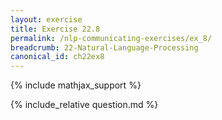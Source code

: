 ```yaml
---
layout: exercise
title: Exercise 22.8
permalink: /nlp-communicating-exercises/ex_8/
breadcrumb: 22-Natural-Language-Processing
canonical_id: ch22ex8
---
```


{% include mathjax_support %}
<div id="hiddden">{% include_relative question.md %}</div>